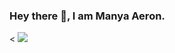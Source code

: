 ### Hey there 👋, I am Manya Aeron.

<!--
**Manyaeron/Manyaeron** is a ✨ _special_ ✨ repository because its `README.md` (this file) appears on your GitHub profile.

Here are some ideas to get you started:

- 🔭 I’m currently working on ...
- 🌱 I’m currently learning ...
- 👯 I’m looking to collaborate on ...
- 🤔 I’m looking for help with ...
- 💬 Ask me about ...
- 📫 How to reach me: ...
- 😄 Pronouns: ...
- ⚡ Fun fact: ...
-->
<
<img src= "https://github-readme-stats.vercel.app/api?username=Manyaeron&theme=graywhite&show_icons=true">
<!--img src="https://github-readme-stats.vercel.app/api/top-langs/?username=Manyaeron"-->
